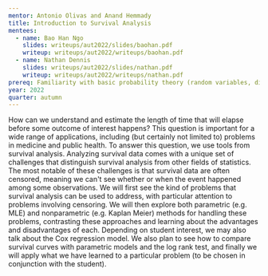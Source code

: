 ```yaml
---
mentor: Antonio Olivas and Anand Hemmady
title: Introduction to Survival Analysis
mentees:
  - name: Bao Han Ngo
    slides: writeups/aut2022/slides/baohan.pdf
    writeup: writeups/aut2022/writeups/baohan.pdf
  - name: Nathan Dennis
    slides: writeups/aut2022/slides/nathan.pdf
    writeup: writeups/aut2022/writeups/nathan.pdf
prereq: Familiarity with basic probability theory (random variables, distribution functions, expectation)
year: 2022
quarter: autumn
---
```

How can we understand and estimate the length of time that will elapse before some outcome of interest happens? This question is important for a wide range of applications, including (but certainly not limited to) problems in medicine and public health. To answer this question, we use tools from survival analysis. Analyzing survival data comes with a unique set of challenges that distinguish survival analysis from other fields of statistics. The most notable of these challenges is that survival data are often censored, meaning we can't see whether or when the event happened among some observations. We will first see the kind of problems that survival analysis can be used to address, with particular attention to problems involving censoring. We will then explore both parametric (e.g. MLE) and nonparametric (e.g. Kaplan Meier) methods for handling these problems, contrasting these approaches and learning about the advantages and disadvantages of each. Depending on student interest, we may also talk about the Cox regression model. We also plan to see how to compare survival curves with parametric models and the log rank test, and finally we will apply what we have learned to a particular problem (to be chosen in conjunction with the student).